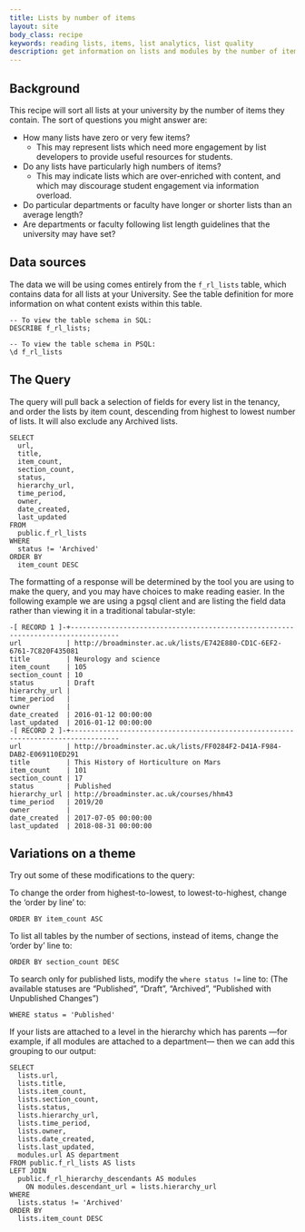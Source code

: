 ```yaml
---
title: Lists by number of items
layout: site
body_class: recipe
keywords: reading lists, items, list analytics, list quality
description: get information on lists and modules by the number of items or sections they contain.
---
```


## Background
This recipe will sort all lists at your university by the number of items they contain.  The sort of questions you might answer are:

* How many lists have zero or very few items?
  * This may represent lists which need more engagement by list developers to provide useful resources for students.
* Do any lists have particularly high numbers of items?
  * This may indicate lists which are over-enriched with content, and which may discourage student engagement via information overload.
* Do particular departments or faculty have longer or shorter lists than an average length?
* Are departments or faculty following list length guidelines that the university may have set?

## Data sources
The data we will be using comes entirely from the ``f_rl_lists`` table, which contains data for all lists at your University.  See the table definition for more information on what content exists within this table.

```redshift
-- To view the table schema in SQL:
DESCRIBE f_rl_lists;
 
-- To view the table schema in PSQL:
\d f_rl_lists
```

## The Query
The query will pull back a selection of fields for every list in the tenancy, and order the lists by item count, descending from highest to lowest number of lists.  It will also exclude any Archived lists.

```redshift
SELECT 
  url, 
  title, 
  item_count, 
  section_count, 
  status, 
  hierarchy_url, 
  time_period, 
  owner, 
  date_created, 
  last_updated 
FROM 
  public.f_rl_lists
WHERE 
  status != 'Archived'
ORDER BY 
  item_count DESC
```

The formatting of a response will be determined by the tool you are using to make the query, and you may have choices to make reading easier.  In the following example we are using a pgsql client and are listing the field data rather than viewing it in a traditional tabular-style:

```redshift
-[ RECORD 1 ]-+----------------------------------------------------------------------------------
url           | http://broadminster.ac.uk/lists/E742E880-CD1C-6EF2-6761-7C820F435081
title         | Neurology and science
item_count    | 105
section_count | 10
status        | Draft
hierarchy_url |
time_period   |
owner         |
date_created  | 2016-01-12 00:00:00
last_updated  | 2016-01-12 00:00:00
-[ RECORD 2 ]-+----------------------------------------------------------------------------------
url           | http://broadminster.ac.uk/lists/FF0284F2-D41A-F984-DAB2-E069110ED291
title         | This History of Horticulture on Mars
item_count    | 101
section_count | 17
status        | Published
hierarchy_url | http://broadminster.ac.uk/courses/hhm43
time_period   | 2019/20
owner         |
date_created  | 2017-07-05 00:00:00
last_updated  | 2018-08-31 00:00:00
```
 

## Variations on a theme
Try out some of these modifications to the query:

To change the order from highest-to-lowest, to lowest-to-highest, change the ‘order by line’ to:

```redshift
ORDER BY item_count ASC
```

To list all tables by the number of sections, instead of items, change the ‘order by’ line to:

```redshift
ORDER BY section_count DESC
```

To search only for published lists, modify the `where status !=` line to:
(The available statuses are “Published”, “Draft”, “Archived”, “Published with Unpublished Changes”)

```redshift
WHERE status = 'Published'
```

If your lists are attached to a level in the hierarchy which has parents —for example, if all modules are attached to a department— then we can add this grouping to our output:

```redshift
SELECT 
  lists.url, 
  lists.title, 
  lists.item_count, 
  lists.section_count, 
  lists.status, 
  lists.hierarchy_url, 
  lists.time_period, 
  lists.owner, 
  lists.date_created, 
  lists.last_updated, 
  modules.url AS department 
FROM public.f_rl_lists AS lists
LEFT JOIN 
  public.f_rl_hierarchy_descendants AS modules 
  	ON modules.descendant_url = lists.hierarchy_url
WHERE 
  lists.status != 'Archived'
ORDER BY 
  lists.item_count DESC
```

